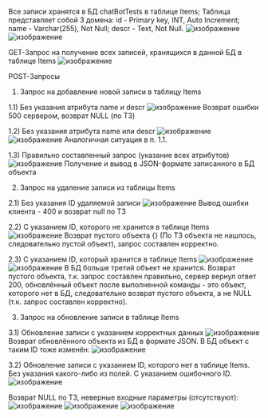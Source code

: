 Все записи хранятся в БД chatBotTests в таблице Items; Таблица представляет собой 3 домена:
id - Primary key, INT, Auto Increment;
name - Varchar(255), Not Null;
descr - Text, Not Null.
![изображение](https://github.com/user-attachments/assets/a97b0465-9403-4bf8-b7b6-7fe4541b29bf)
![изображение](https://github.com/user-attachments/assets/65db3439-4023-4558-b324-3e5949fa5abb)



GET-Запрос на получение всех записей, хранящихся в данной БД в таблице Items
![изображение](https://github.com/user-attachments/assets/f36eb048-3408-4cc1-ae57-1a6991f91891)


POST-Запросы
1) Запрос на добавление новой записи в таблицу Items

   
1.1) Без указания атрибута name и descr
   ![изображение](https://github.com/user-attachments/assets/40e9a59e-89d3-41e5-9f4c-d3930e6e1932)
    Возврат ошибки 500 сервером, возврат NULL (по ТЗ)

    
1.2) Без указания атрибута name или descr
   ![изображение](https://github.com/user-attachments/assets/903a22a0-8894-4140-9468-d2d79266f019)
   ![изображение](https://github.com/user-attachments/assets/c9acd7c5-00ba-4c45-93aa-9ff859f076b3)
    Аналогичная ситуация в п. 1.1.

    
1.3) Правильно составленный запрос (указание всех атрибутов)
   ![изображение](https://github.com/user-attachments/assets/0ad189e2-a6cc-426a-89a1-d65c66513d6c)
   Получение и вывод в JSON-формате записанного в БД объекта

2) Запрос на удаление записи из таблицы Items


2.1) Без указания ID удаляемой записи
   ![изображение](https://github.com/user-attachments/assets/abb2a609-123b-478f-b993-7801c36d6b81)
   Вывод ошибки клиента - 400 и возврат null по ТЗ

   
2.2) С указанием ID, которого не хранится в таблице Items
   ![изображение](https://github.com/user-attachments/assets/051b2646-8283-45ad-a51f-a35bd57584fb)
   Возврат пустого объекта {} (По ТЗ объекта не нашлось, следовательно пустой объект), запрос составлен корректно.
   
2.3) С указанием ID, который хранится в таблице Items
   ![изображение](https://github.com/user-attachments/assets/ca7ccb78-3b5f-42d0-9902-00d907c65084)
   ![изображение](https://github.com/user-attachments/assets/3f71df7f-1702-470b-950d-bb43cc299f5d)
   В БД больше третий объект не хранится. Возврат пустого объекта, т.к. запрос составлен правильно, сервер вернул ответ 200, обновлённый объект после выполненной команды - это объект, которого нет в БД, следовательно возврат пустого объекта, а не NULL (т.к. запрос составлен корректно).

3) Запрос на обновление записи в таблице Items

   
3.1) Обновление записи с указанием корректных данных
   ![изображение](https://github.com/user-attachments/assets/0cd27cef-f990-4a80-a290-d40eb16f2e98)
   Возврат обновлённого объекта из БД в формате JSON. В БД объект с таким ID тоже изменён:
   ![изображение](https://github.com/user-attachments/assets/7069408d-fa93-4ce8-8d8b-f883639c4dcd)


   
3.2) Обновление записи с указанием ID, которого нет в таблице Items. Без указания какого-либо из полей. С указанием ошибочного ID.
   ![изображение](https://github.com/user-attachments/assets/bbaf98da-502c-44fa-acdd-a5057e351846)
   
   Возврат NULL по ТЗ, неверные входные параметры (отсутствуют):
   ![изображение](https://github.com/user-attachments/assets/9579eefd-c1f6-434c-b699-a17b1773d406)
   ![изображение](https://github.com/user-attachments/assets/d3245249-07a2-4d62-8c1b-8de032befdd3)
   ![изображение](https://github.com/user-attachments/assets/5d62f22d-d434-49c3-8322-7e1a74d1b794)


   
